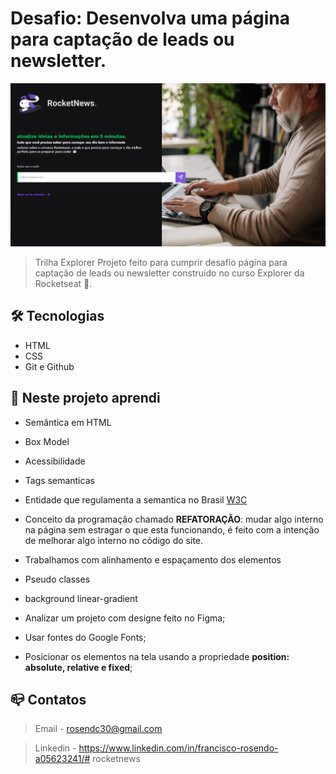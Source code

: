 # Desafio: Desenvolva uma página para captação de leads ou newsletter.

![preview](./.github/preview.png)

> Trilha Explorer Projeto feito para cumprir desafio página para captação de leads ou newsletter 
construído no curso Explorer da Rocketseat :rocket:.

## :hammer_and_wrench: Tecnologias

- HTML
- CSS
- Git e Github


## :nut_and_bolt: Neste projeto aprendi

- Semântica em HTML
- Box Model
- Acessibilidade
- Tags semanticas
- Entidade que regulamenta a semantica no Brasil [W3C](https://www.w3c.br/Padroes/WebSemantica)
- Conceito da programação chamado <b>REFATORAÇÃO</b>: mudar algo interno na página sem estragar o que esta funcionando, é feito com a intenção de melhorar algo interno no código do site.

- Trabalhamos com alinhamento e espaçamento dos elementos

- Pseudo classes

- background linear-gradient
- Analizar um projeto com designe feito no Figma;
- Usar fontes do Google Fonts;
- Posicionar os elementos na tela usando a propriedade
 <strong>position: absolute, relative e fixed</strong>;


## :mailbox_closed: Contatos

> Email - rosendc30@gmail.com

> Linkedin - https://www.linkedin.com/in/francisco-rosendo-a05623241/# rocketnews
